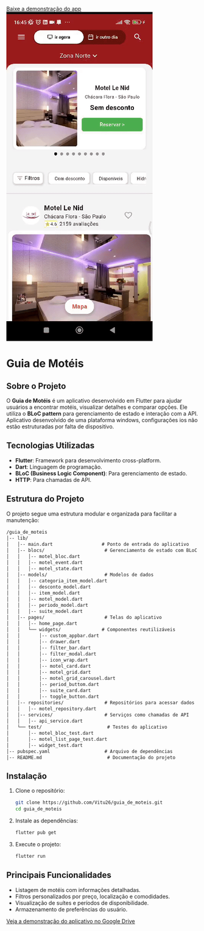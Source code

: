 [Baixe a demonstração do app](assets/guia_de_moteis.mp4)
![Demonstração do Guia de Motéis](assets/guia_de_moteis.gif)

# Guia de Motéis

## Sobre o Projeto
O **Guia de Motéis** é um aplicativo desenvolvido em Flutter para ajudar usuários a encontrar motéis, visualizar detalhes e comparar opções. Ele utiliza o **BLoC pattern** para gerenciamento de estado e interação com a API. Aplicativo desenvolvido de uma plataforma windows, configurações ios não estão estruturadas por falta de dispositivo.

## Tecnologias Utilizadas
- **Flutter**: Framework para desenvolvimento cross-platform.
- **Dart**: Linguagem de programação.
- **BLoC (Business Logic Component)**: Para gerenciamento de estado.
- **HTTP**: Para chamadas de API.



## Estrutura do Projeto
O projeto segue uma estrutura modular e organizada para facilitar a manutenção:

```
/guia_de_moteis
│-- lib/
│   │-- main.dart                  # Ponto de entrada do aplicativo
│   │-- blocs/                      # Gerenciamento de estado com BLoC
│   │   │-- motel_bloc.dart
│   │   │-- motel_event.dart
│   │   │-- motel_state.dart
│   │-- models/                     # Modelos de dados
│   │   │-- categoria_item_model.dart
│   │   │-- desconto_model.dart
│   │   │-- item_model.dart
│   │   │-- motel_model.dart
│   │   │-- periodo_model.dart
│   │   │-- suite_model.dart
│   │-- pages/                      # Telas do aplicativo
│   │   │-- home_page.dart
│   │   └── widgets/               # Componentes reutilizáveis
│   │       │-- custom_appbar.dart
│   │       │-- drawer.dart
│   │       │-- filter_bar.dart
│   │       │-- filter_modal.dart
│   │       │-- icon_wrap.dart
│   │       │-- motel_card.dart
│   │       │-- motel_grid.dart
│   │       │-- motel_grid_carousel.dart
│   │       │-- period_buttom.dart
│   │       │-- suite_card.dart
│   │       │-- toggle_button.dart
│   │-- repositories/               # Repositórios para acessar dados
│   │   │-- motel_repository.dart
│   │-- services/                   # Serviços como chamadas de API
│   │   │-- api_service.dart
│   └── test/                        # Testes do aplicativo
│       │-- motel_bloc_test.dart
│       │-- motel_list_page_test.dart
│       │-- widget_test.dart
│-- pubspec.yaml                    # Arquivo de dependências
│-- README.md                        # Documentação do projeto
```

## Instalação
1. Clone o repositório:
   ```bash
   git clone https://github.com/Vitu26/guia_de_moteis.git
   cd guia_de_moteis
   ```
2. Instale as dependências:
   ```bash
   flutter pub get
   ```
3. Execute o projeto:
   ```bash
   flutter run
   ```

## Principais Funcionalidades
- Listagem de motéis com informações detalhadas.
- Filtros personalizados por preço, localização e comodidades.
- Visualização de suítes e períodos de disponibilidade.
- Armazenamento de preferências do usuário.


[Veja a demonstração do aplicativo no Google Drive](https://drive.google.com/file/d/1Bj3q2IAKRPgE_IcCncuE2uzG5bWukeXx/view?usp=sharing)




